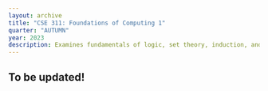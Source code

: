 ```yaml
---
layout: archive
title: "CSE 311: Foundations of Computing 1"
quarter: "AUTUMN"
year: 2023
description: Examines fundamentals of logic, set theory, induction, and algebraic structures with applications to computing; finite state machines; and limits of computability.
---
```

## To be updated!